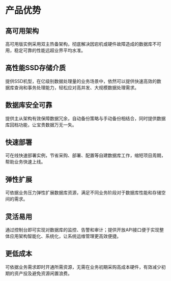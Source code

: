 # 产品优势



## 高可用架构

高可用版实例采用双主热备架构，彻底解决因宕机或硬件故障造成的数据库不可用，稳定可靠的性能远超业界平均水准。

## 高性能SSD存储介质

提供SSD机型，在亿级别数据处理量的业务场景中，依然可以提供快速高效的数据库查询和事务处理能力，轻松应对高并发、大规模数据处理需求。

## 数据库安全可靠

提供主从架构有效保障数据冗余，自动备份策略与手动备份相结合，同时提供数据库回档功能，让宝贵数据万无一失。

## 快速部署

可在线快速部署实例，节省采购、部署、配置等自建数据库工作，缩短项目周期，帮助业务快速上线。

## 弹性扩展

可依据业务压力弹性扩展数据库资源，满足不同业务阶段对于数据库性能和存储空间的需求。

## 灵活易用

通过控制台即可实现对数据库的监控、告警和审计；提供开放API接口便于实现整体应用架构智能化、系统化，让系统运维管理更高效便捷。

## 更低成本

可依据业务需求即时开通所需资源，无需在业务初期采购高成本硬件，有效减少初期的资产投及避免资源闲置浪费。
